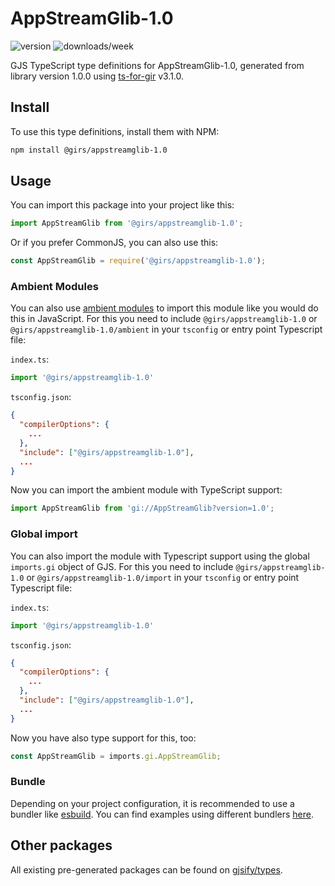 
# AppStreamGlib-1.0

![version](https://img.shields.io/npm/v/@girs/appstreamglib-1.0)
![downloads/week](https://img.shields.io/npm/dw/@girs/appstreamglib-1.0)


GJS TypeScript type definitions for AppStreamGlib-1.0, generated from library version 1.0.0 using [ts-for-gir](https://github.com/gjsify/ts-for-gir) v3.1.0.


## Install

To use this type definitions, install them with NPM:
```bash
npm install @girs/appstreamglib-1.0
```

## Usage

You can import this package into your project like this:
```ts
import AppStreamGlib from '@girs/appstreamglib-1.0';
```

Or if you prefer CommonJS, you can also use this:
```ts
const AppStreamGlib = require('@girs/appstreamglib-1.0');
```

### Ambient Modules

You can also use [ambient modules](https://github.com/gjsify/ts-for-gir/tree/main/packages/cli#ambient-modules) to import this module like you would do this in JavaScript.
For this you need to include `@girs/appstreamglib-1.0` or `@girs/appstreamglib-1.0/ambient` in your `tsconfig` or entry point Typescript file:

`index.ts`:
```ts
import '@girs/appstreamglib-1.0'
```

`tsconfig.json`:
```json
{
  "compilerOptions": {
    ...
  },
  "include": ["@girs/appstreamglib-1.0"],
  ...
}
```

Now you can import the ambient module with TypeScript support: 

```ts
import AppStreamGlib from 'gi://AppStreamGlib?version=1.0';
```

### Global import

You can also import the module with Typescript support using the global `imports.gi` object of GJS.
For this you need to include `@girs/appstreamglib-1.0` or `@girs/appstreamglib-1.0/import` in your `tsconfig` or entry point Typescript file:

`index.ts`:
```ts
import '@girs/appstreamglib-1.0'
```

`tsconfig.json`:
```json
{
  "compilerOptions": {
    ...
  },
  "include": ["@girs/appstreamglib-1.0"],
  ...
}
```

Now you have also type support for this, too:

```ts
const AppStreamGlib = imports.gi.AppStreamGlib;
```

### Bundle

Depending on your project configuration, it is recommended to use a bundler like [esbuild](https://esbuild.github.io/). You can find examples using different bundlers [here](https://github.com/gjsify/ts-for-gir/tree/main/examples).

## Other packages

All existing pre-generated packages can be found on [gjsify/types](https://github.com/gjsify/types).

